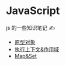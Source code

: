 # JavaScript

js 的一些知识笔记 ✍️

- [原型对象](https://github.com/Singz72/Notes/blob/master/JavaScript/md/%E5%8E%9F%E5%9E%8B%E5%AF%B9%E8%B1%A1.md)
- [执行上下文&作用域](https://github.com/Singz72/Notes/blob/master/JavaScript/md/%E6%89%A7%E8%A1%8C%E4%B8%8A%E4%B8%8B%E6%96%87%26%E4%BD%9C%E7%94%A8%E5%9F%9F.md)
- [Map&Set](https://github.com/Singz72/Notes/blob/master/JavaScript/md/Map%26Set.md)
